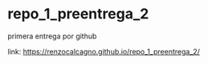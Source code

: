 # repo_1_preentrega_2

primera entrega por github

link: https://renzocalcagno.github.io/repo_1_preentrega_2/
